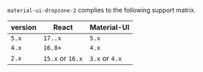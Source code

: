 
`material-ui-dropzone-2` complies to the following support matrix.

| version | React            | Material-UI    |
| ------- | ---------------- | -------------- |
| `5.x`   | `17..x`          | `5.x`          |
| `4.x`   | `16.8+`          | `4.x`          |
| `2.x`   | `15.x` or `16.x` | `3.x` or `4.x` |
